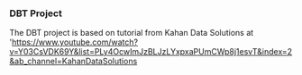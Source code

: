 ### DBT Project

The DBT project is based on tutorial from 
Kahan Data Solutions at 
'https://www.youtube.com/watch?v=Y03CsVDK69Y&list=PLy4OcwImJzBLJzLYxpxaPUmCWp8j1esvT&index=2&ab_channel=KahanDataSolutions